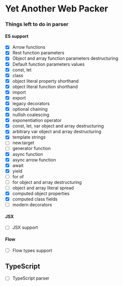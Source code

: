 # Yet Another Web Packer

### Things left to do in parser

#### ES support
- [x] Arrow functions
- [x] Rest function parameters
- [x] Object and array function parameters destructuring
- [x] Default function parameters values
- [x] const, let
- [x] class
- [x] object literal property shorthand
- [x] object literal function shorthand
- [x] import
- [x] export
- [x] legacy decorators
- [x] optional chaining
- [x] nullish coalescing
- [x] exponentiation operator
- [x] const, let, var object and array destructuring
- [x] arbitrary var object and array destructuring
- [x] template strings
- [ ] new.target
- [ ] generator function
- [x] async function
- [x] async arrow function
- [x] await
- [x] yield
- [ ] for of
- [ ] for object and array destructuring
- [ ] object and array literal spread
- [x] computed object properties
- [x] computed class fields
- [ ] modern decorators

#### JSX
- [ ] JSX support

#### Flow
- [ ] Flow types support

## TypeScript
- [ ] TypeScript parser